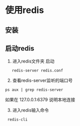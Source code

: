 # 使用redis
## 安装
## 启动redis
1. 进入redis文件夹
启动
``` shell
   redis-server redis.conf
```
2. 查看redis-server监听的端口号

``` shell
ps aux | grep redis-server
```
如果在  127.0.0.1:6379
说明本地连接

3. 进入redis输入命令
``` shell 
 redis-cli
```  